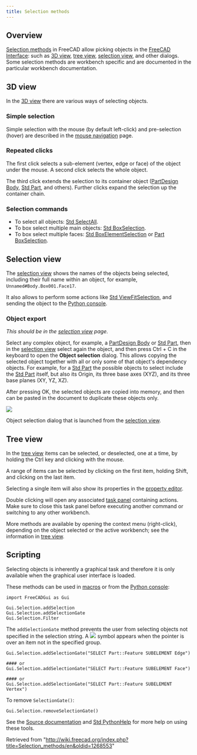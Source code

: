 ```yaml
---
title: Selection methods
---
```


## Overview

[Selection methods](/Selection_methods "Selection methods") in FreeCAD allow picking objects in the [FreeCAD Interface](/Interface "Interface"): such as [3D view](/3D_view "3D view"), [tree view](/Tree_view "Tree view"), [selection view](/Selection_view "Selection view"), and other dialogs. Some selection methods are workbench specific and are documented in the particular workbench documentation.

## 3D view

In the [3D view](/3D_view "3D view") there are various ways of selecting objects.

### Simple selection

Simple selection with the mouse (by default left-click) and pre-selection (hover) are described in the [mouse navigation](/Mouse_navigation "Mouse navigation") page.

### Repeated clicks

The first click selects a sub-element (vertex, edge or face) of the object under the mouse. A second click selects the whole object.

The third click extends the selection to its container object ([PartDesign Body](/PartDesign_Body "PartDesign Body"), [Std Part](/Std_Part "Std Part"), and others). Further clicks expand the selection up the container chain.

### Selection commands

- To select all objects: [Std SelectAll](/Std_SelectAll "Std SelectAll").
- To box select multiple main objects: [Std BoxSelection](/Std_BoxSelection "Std BoxSelection").
- To box select multiple faces: [Std BoxElementSelection](/Std_BoxElementSelection "Std BoxElementSelection") or [Part BoxSelection](/Part_BoxSelection "Part BoxSelection").

## Selection view

The [selection view](/Selection_view "Selection view") shows the names of the objects being selected, including their full name within an object, for example, `Unnamed#Body.Box001.Face17`.

It also allows to perform some actions like [Std ViewFitSelection](/Std_ViewFitSelection "Std ViewFitSelection"), and sending the object to the [Python console](/Python_console "Python console").

### Object export

_This should be in the [selection view](/Selection_view "Selection view") page._

Select any complex object, for example, a [PartDesign Body](/PartDesign_Body "PartDesign Body") or [Std Part](/Std_Part "Std Part"), then in the [selection view](/Selection_view "Selection view") select again the object, and then press Ctrl + C in the keyboard to open the **Object selection** dialog. This allows copying the selected object together with all or only some of that object's dependency objects. For example, for a [Std Part](/Std_Part "Std Part") the possible objects to select include the [Std Part](/Std_Part "Std Part") itself, but also its Origin, its three base axes (XYZ), and its three base planes (XY, YZ, XZ).

After pressing OK, the selected objects are copied into memory, and then can be pasted in the document to duplicate these objects only.

![](/images/ObjectSelection.png)

Object selection dialog that is launched from the [selection view](/Selection_view "Selection view").

## Tree view

In the [tree view](/Tree_view "Tree view") items can be selected, or deselected, one at a time, by holding the Ctrl key and clicking with the mouse.

A range of items can be selected by clicking on the first item, holding Shift, and clicking on the last item.

Selecting a single item will also show its properties in the [property editor](/Property_editor "Property editor").

Double clicking will open any associated [task panel](/Task_panel "Task panel") containing actions. Make sure to close this task panel before executing another command or switching to any other workbench.

More methods are available by opening the context menu (right-click), depending on the object selected or the active workbench; see the information in [tree view](/Tree_view "Tree view").

## Scripting

Selecting objects is inherently a graphical task and therefore it is only available when the graphical user interface is loaded.

These methods can be used in [macros](/Macros "Macros") or from the [Python console](/Python_console "Python console"):

```
import FreeCADGui as Gui

Gui.Selection.addSelection
Gui.Selection.addSelectionGate
Gui.Selection.Filter

```

The `addSelectionGate` method prevents the user from selecting objects not specified in the selection string. A ![](/images/Button_invalid.svg) symbol appears when the pointer is over an item not in the specified group.

```
Gui.Selection.addSelectionGate("SELECT Part::Feature SUBELEMENT Edge")

#### or
Gui.Selection.addSelectionGate("SELECT Part::Feature SUBELEMENT Face")

#### or
Gui.Selection.addSelectionGate("SELECT Part::Feature SUBELEMENT Vertex")

```

To remove `SelectionGate()`:

```
Gui.Selection.removeSelectionGate()

```

See the [Source documentation](/Source_documentation "Source documentation") and [Std PythonHelp](/Std_PythonHelp "Std PythonHelp") for more help on using these tools.

Retrieved from "<http://wiki.freecad.org/index.php?title=Selection_methods/en&oldid=1268553>"
